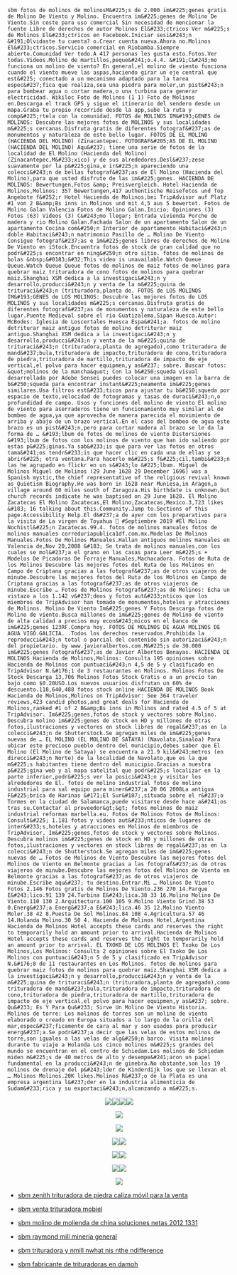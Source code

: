 
```
sbm fotos de molinos de molinosM&#225;s de 2.000 im&#225;genes gratis de Molino De Viento y Molino. Encuentra im&#225;genes de Molino De Viento.Sin coste para uso comercial Sin necesidad de mencionar la fuente Libre de derechos de autor Molinos El&#233;ctricos Ver m&#225;s de Molinos El&#233;ctricos en Facebook.Iniciar sesi&#243;n &#191;Olvidaste tu cuenta? o.Crear cuenta nueva.Ahora no.Molinos El&#233;ctricos.Servicio comercial en Riobamba.Siempre abierto.Comunidad Ver todo.A 417 personas les gusta esto.Fotos.Ver todas.Videos.Molino de martillos,peque&#241;o.4.4. &#191;C&#243;mo funciona un molino de viento? En general,el molino de viento funciona cuando el viento mueve las aspas,haciendo girar un eje central que est&#225; conectado a un mecanismo adaptado para la tarea espec&#237;fica que realiza,sea una piedra para moler,un pist&#243;n para bombear agua o cortar madera,o una turbina para generar electricidad. Wikiloc Foto de Molinos (1 1) Foto de Molinos en.Descarga el track GPS y sigue el itinerario del sendero desde un mapa.Graba tu propio recorrido desde la app,sube la ruta y comp&#225;rtela con la comunidad. FOTOS de MOLINOS IM&#193;GENES de MOLINOS: Descubre las mejores fotos de MOLINOS y sus localidades m&#225;s cercanas.Disfruta gratis de diferentes fotograf&#237;as de monumentos y naturaleza de este bello lugar. FOTOS DE EL MOLINO (HACIENDA DEL MOLINO) (Zinacantepec. FOTOGRAF&#205;AS DE EL MOLINO (HACIENDA DEL MOLINO) Aqu&#237; tiene una serie de fotos de la localidad de El Molino (Hacienda del Molino) (Zinacantepec,M&#233;xico) y de sus alrededores.Desl&#237;zese suavamente por la p&#225;gina,e ir&#225;n apareciendo una colecci&#243;n de bellas fotograf&#237;as de El Molino (Hacienda del Molino),para que usted disfrute de las im&#225;genes. HACIENDA DE MOLINOS: Bewertungen,Fotos &amp; Preisvergleich. Hotel Hacienda de Molinos,Molinos: 357 Bewertungen,417 authentische Reisefotos und Top Angebote f&#252;r Hotel Hacienda de Molinos,bei TripAdvisor auf Platz #1 von 2 B&amp;Bs inns in Molinos und mit 4,5 aus 5 bewertet. Fotos de Molino Galan Valencia Fotos de Molino Galan.Inicio; Opiniones (3) Fotos (63) Videos (3) C&#243;mo llegar; Entrada vivienda Porche de madera y rio Molino Galan.Fachada Salon de un apartamento Salon de un apartamento Cocina com&#250;n Interior de apartamento Habitaci&#243;n doble Habitaci&#243;n matrimonio Pasillo de … Molino De Viento Consigue fotograf&#237;as e im&#225;genes libres de derechos de Molino De Viento en iStock.Encuentra fotos de stock de gran calidad que no podr&#225;s encontrar en ning&#250;n otro sitio. fotos de molinos de bolas &nbsp;&#0183;&#32;This video is unavailable.Watch Queue Queue.Watch Queue Queue fotos de molinos de maiz fotos de molinos para quebrar maiz trituradora de cono fotos de molinos para quebrar maiz.Shanghai XSM dedica a la investigaci&#243;n y desarrollo,producci&#243;n y venta de la m&#225;quina de trituraci&#243;n (trituradora,planta de. FOTOS de LOS MOLINOS IM&#193;GENES de LOS MOLINOS: Descubre las mejores fotos de LOS MOLINOS y sus localidades m&#225;s cercanas.Disfruta gratis de diferentes fotograf&#237;as de monumentos y naturaleza de este bello lugar.Puente Medieval sobre el rio Guatizalema,Sipan Huesca.Autor: McBodes: Iglesia de Loscertales Huesca Espa&#241;a. fotos de molino detriturar maiz antiguo fotos de molino detriturar maiz antiguo.Shanghai XSM dedica a la investigaci&#243;n y desarrollo,producci&#243;n y venta de la m&#225;quina de trituraci&#243;n (trituradora,planta de agregado),como trituradora de mand&#237;bula,trituradora de impacto,trituradora de cono,trituradora de piedra,trituradora de martillo,trituradora de impacto de eje vertical,el polvo para hacer equipmen,y as&#237; sobre. Buscar fotos: &quot;molinos de la mancha&quot; Con la b&#250;squeda visual desarrollada por Adobe Sensei puedes colocar una imagen en la barra de b&#250;squeda para encontrar instant&#225;neamente im&#225;genes similares.Usa filtros est&#233;ticos para ajustar tu b&#250;squeda por espacio de texto,velocidad de fotogramas y tasas de duraci&#243;n,o profundidad de campo. Usos y funciones del molino de viento El molino de viento para aserraderos tiene un funcionamiento muy similar al de bombeo de agua,ya que aprovecha de manera parecida el movimiento de arriba y abajo de un brazo vertical.En el caso del bombeo de agua este brazo es un pist&#243;n,pero para cortar madera al brazo se le da la forma de … &#193;lbum de fotos de molinos de viento Distorsiones &#193;lbum de fotos con los molinos de viento que han ido saliendo por estas p&#225;ginas.Ya sab&#233;is que para ver las fotos en otros tama&#241;os tendr&#233;is que hacer clic en cada una de ellas y se abrir&#225; otra ventana.Para hacerlo m&#225;s f&#225;cil,tambi&#233;n las he agrupado en flickr en un s&#243;lo &#225;lbum. Miguel de Molinos Miguel de Molinos (29 June 1628 29 December 1696) was a Spanish mystic,the chief representative of the religious revival known as Quietism Biography.He was born in 1628 near Muniesa,in Aragon,a village around 60 miles south of Zaragoza.His birthdate is unknown,but church records indicate he was baptised on 29 June 1628. El Molino Zacatecas El Molino Zacatecas,El Molino,Zacatecas,Mexico.3,723 likes &#183; 16 talking about this.Community.Jump to.Sections of this page.Accessibility Help.El d&#237;a de ayer con los preparativos para la visita de La virgen de Toyahua 🥳 #Septiembre 2019 #El Molino Nochistl&#225;n Zacatecas.99.4. fotos de molinos manuales fotos de molinos manuales correduriapublica1df.com.mx.Modelos De Molinos Manuales.Fotos De Molinos Manuales.Hallan antiguos molinos manuales en Valencia de,Nov 20,2008 &#183; Se trata de molinos manuales,con los cuales se mol&#237;a el grano en las casas para Leer m&#225;s + Modelos De Picadoras De Forraje Manuales,Machacadora. Fotos de Ruta de los Molinos Descubre las mejores fotos del Ruta de los Molinos en Campo de Criptana gracias a las fotograf&#237;as de otros viajeros de minube.Descubre las mejores fotos del Ruta de los Molinos en Campo de Criptana gracias a las fotograf&#237;as de otros viajeros de minube.Escribe … Fotos de Molinos Fotograf&#237;as de Molinos: Echa un vistazo a los 1.142 v&#237;deos y fotos aut&#233;nticos que los miembros de TripAdvisor han tomado de monumentos,hoteles y atracciones de Molinos. Molino De Viento Im&#225;genes Y Fotos Descarga fotos de Molino de viento.Busca millones de im&#225;genes de Molino de viento de alta calidad a precios muy econ&#243;micos en el banco de im&#225;genes 123RF.Compra hoy. FOTOS DE MOLINOS DE AGUA MOLINOS DE AGUA VIGO.GALICIA. .Todos los derechos reservados.Prohibida la reproducci&#243;n total o parcial del contenido sin autorizaci&#243;n del propietario. by www.javieralbertos.com.M&#225;s de 30.000 im&#225;genes Fotograf&#237;as de Javier Albertos Benayas. HACIENDA DE MOLINOS Hacienda de Molinos,Molinos: Consulta 195 opiniones sobre Hacienda de Molinos con puntuaci&#243;n 4,5 de 5 y clasificado en TripAdvisor N.&#176;1 de 3 restaurantes en Molinos. Molinos Fotos De Stock Descarga 13,706 Molinos Fotos Stock Gratis o a un precio tan bajo como $0.20USD.Los nuevos usuarios disfrutan un 60% de descuento.118,640,488 fotos stock online HACIENDA DE MOLINOS Book Hacienda de Molinos,Molinos on TripAdvisor: See 364 traveler reviews,423 candid photos,and great deals for Hacienda de Molinos,ranked #1 of 2 B&amp;Bs inns in Molinos and rated 4.5 of 5 at TripAdvisor. Im&#225;genes,fotos de stock y vectores sobre Molino. Descubra molino im&#225;genes de stock en HD y millones de otras fotos,ilustraciones y vectores en stock libres de regal&#237;as en la colecci&#243;n de Shutterstock.Se agregan miles de im&#225;genes nuevas de … EL MOLINO (EL MOLINO DE SATAYA) (Navolato,Sinaloa) Para ubicar este precioso pueblo dentro del municipio,debes saber que El Molino (El Molino de Sataya) se encuentra a 21.9 kil&#243;metros (en direcci&#243;n Norte) de la localidad de Navolato,que es la que m&#225;s habitantes tiene dentro del municipio.Gracias a nuestra p&#225;gina web y al mapa satelital que podr&#225;s localizar en la parte inferior,podr&#225;s ver la posici&#243;n y visitar los alrededores de El. fotos de molino industrial fotos de molino industrial para sal equipo para miner&#237;a 20 06 2008La antigua F&#225;brica de Harinas &#171;El Sur&#187;,situada sobre el r&#237;o Tormes en la ciudad de Salamanca,puede visitarse desde hace a&#241;os tras su.Contactar al proveedor&gt;&gt; fotos molinos de maiz industrial reformas marbella.eu. Fotos de Molinos Fotos de Molinos: Consult&#225; 1.181 fotos y videos aut&#233;nticos de lugares de inter&#233;s,hoteles y atracciones en Molinos de miembros de TripAdvisor. Im&#225;genes,fotos de stock y vectores sobre Molinos. Descubra molinos im&#225;genes de stock en HD y millones de otras fotos,ilustraciones y vectores en stock libres de regal&#237;as en la colecci&#243;n de Shutterstock.Se agregan miles de im&#225;genes nuevas de … Fotos de Molinos de Viento Descubre las mejores fotos del Molinos de Viento en Belmonte gracias a las fotograf&#237;as de otros viajeros de minube.Descubre las mejores fotos del Molinos de Viento en Belmonte gracias a las fotograf&#237;as de otros viajeros de minube.Escribe aqu&#237; tu destino.Entrar.Mi … Molinos De Viento Fotos 2.146 Fotos gratis de Molinos De Viento.236 270 14.Parque E&#243;lico.91 139 24.Turbina E&#243;lica.38 33 16.Molino Molino De Viento.110 130 2.Arquitectura.100 105 9.Molino Viento Grind.38 53 0.Energ&#237;a Energ&#237;a E&#243;lica.46 35 12.Molino Viento Moler.38 42 8.Puesta De Sol Molinos.84 108 4.Agricultura.57 46 14.Holanda Molino.30 50 4. Hacienda de Molinos Hotel,Argentina Hacienda de Molinos Hotel accepts these cards and reserves the right to temporarily hold an amount prior to arrival.Hacienda de Molinos Hotel accepts these cards and reserves the right to temporarily hold an amount prior to arrival. EL TXOKO DE LOS MOLINOS El Txoko De Los Molinos,Los Molinos: Consulta 2 opiniones sobre El Txoko De Los Molinos con puntuaci&#243;n 5 de 5 y clasificado en TripAdvisor N.&#176;8 de 11 restaurantes en Los Molinos. fotos de molinos para quebrar maiz fotos de molinos para quebrar maiz.Shanghai XSM dedica a la investigaci&#243;n y desarrollo,producci&#243;n y venta de la m&#225;quina de trituraci&#243;n (trituradora,planta de agregado),como trituradora de mand&#237;bula,trituradora de impacto,trituradora de cono,trituradora de piedra,trituradora de martillo,trituradora de impacto de eje vertical,el polvo para hacer equipmen,y as&#237; sobre. Qu&#233; Es Y Para Qu&#233; Sirve Un Molino De Viento Historia. Molinos de torre: Los molinos de torres son un molino de viento elaborado o creado en Europa situados a lo largo de la orilla del mar,espec&#237;ficamente de cara al mar y son usados para producir energ&#237;a.Se podr&#237;a decir que las velas de estos molinos de torre,son iguales a las velas de alg&#250;n barco. Visita molinos durante tu viaje a Holanda Los cinco molinos m&#225;s grandes del mundo se encuentran en el centro de Schiedam.Los molinos de Schiedam miden m&#225;s de 40 metros de alto y desempe&#241;aron un papel fundamental en la producci&#243;n de ginebra.No obstante,son los 19 molinos de drenaje del p&#243;lder de Kinderdijk los que se llevan el … Molinos Molinos.20K likes.Molinos R&#237;o de la Plata es una empresa argentina l&#237;der en la industria alimenticia de Sudam&#233;rica y su exportaci&#243;n,alcanzando a m&#225;s. 
```

<div align="center">

<a href="https://es-mill.shibang-china.com/github&k=sbm+fotos+de+molinos+de+molinos"><img src="https://static.shibang-china.com/es/mill/index.jpg"></a><a href="https://es-mill.shibang-china.com/materials.htmlgithub&k=sbm+fotos+de+molinos+de+molinos"><img src="https://static.shibang-china.com/es/mill/materials.jpg"></a><a href="https://es-mill.shibang-china.com/about.htmlgithub&k=sbm+fotos+de+molinos+de+molinos"><img src="https://static.shibang-china.com/es/mill/about.jpg"></a><a href="https://es-mill.shibang-china.com/contact.htmlgithub&k=sbm+fotos+de+molinos+de+molinos"><img src="https://static.shibang-china.com/es/mill/contact.jpg"></a>

<a href="https://es-mill.shibang-china.com/github&k=sbm+fotos+de+molinos+de+molinos"><img src="https://static.shibang-china.com/es/mill/banner.jpg"></a>

<a href="https://swt.shibang-china.com/github&k=sbm+fotos+de+molinos+de+molinos"><img src="https://static.shibang-china.com/es/mill/chat.jpg"></a>

<a href="https://es-mill.shibang-china.com/products/vertical-roller-mill.htmlgithub&k=sbm+fotos+de+molinos+de+molinos"><img src="https://static.shibang-china.com/es/mill/vertical.jpg"></a><a href="https://es-mill.shibang-china.com/products/raymond-mill.htmlgithub&k=sbm+fotos+de+molinos+de+molinos"><img src="https://static.shibang-china.com/es/mill/raymond.jpg"></a>

<a href="https://es-mill.shibang-china.com/products/ultrafine-grinding-mill.htmlgithub&k=sbm+fotos+de+molinos+de+molinos"><img src="https://static.shibang-china.com/es/mill/ultrafine.jpg"></a><a href="https://es-mill.shibang-china.com/products/trapezium-grinding-mill.htmlgithub&k=sbm+fotos+de+molinos+de+molinos"><img src="https://static.shibang-china.com/es/mill/trapezium.jpg"></a>

<a href="https://es-mill.shibang-china.com/products/ball-mill.htmlgithub&k=sbm+fotos+de+molinos+de+molinos"><img src="https://static.shibang-china.com/es/mill/ball.jpg"></a><a href="https://es-mill.shibang-china.com/products/hammer-mill.htmlgithub&k=sbm+fotos+de+molinos+de+molinos"><img src="https://static.shibang-china.com/es/mill/hammer.jpg"></a>

<a href="https://swt.shibang-china.com/github&k=sbm+fotos+de+molinos+de+molinos"><img src="https://static.shibang-china.com/es/mill/case.jpg"></a>

</div>


* [sbm zenith trituradora de piedra caliza móvil para la venta](sbm%20zenith%20trituradora%20de%20piedra%20caliza%20m%C3%B3vil%20para%20la%20venta.md)

* [sbm venta trituradora mobiel](sbm%20venta%20trituradora%20mobiel.md)

* [sbm molino de molienda de china soluciones netas 2012 1331](sbm%20molino%20de%20molienda%20de%20china%20soluciones%20netas%202012%201331.md)

* [sbm raymond mill minería general](sbm%20raymond%20mill%20miner%C3%ADa%20general.md)

* [sbm trituradora y nmill nwhat nis nthe ndifference](sbm%20trituradora%20y%20nmill%20nwhat%20nis%20nthe%20ndifference.md)

* [sbm fabricante de trituradoras en damoh](sbm%20fabricante%20de%20trituradoras%20en%20damoh.md)